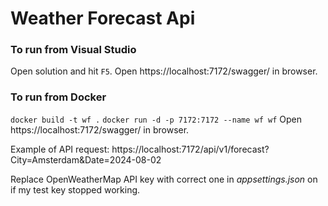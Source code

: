 # Weather Forecast Api

### To run from Visual Studio
Open solution and hit `F5`.
Open https://localhost:7172/swagger/ in browser.

### To run from Docker
`docker build -t wf .`
`docker run -d -p 7172:7172 --name wf wf`
Open https://localhost:7172/swagger/ in browser.

Example of API request:
https://localhost:7172/api/v1/forecast?City=Amsterdam&Date=2024-08-02

Replace OpenWeatherMap API key with correct one in *appsettings.json* on if my test key stopped working.